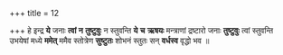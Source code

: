 +++
title = 12

+++
हे इन्द्र **ये** जनाः **त्वां** **न** **तुष्टुवुः** न स्तुवन्ति **ये** **च** **ऋषयः** मन्त्राणां द्रष्टारो जनाः **तुष्टुवुः** त्वां स्तुवन्ति उभयेषां मध्ये **ममेत्** ममैव स्तोत्रेण **सुष्टुतः** शोभनं स्तुतः सन् **वर्धस्व** वृद्धो भव ॥